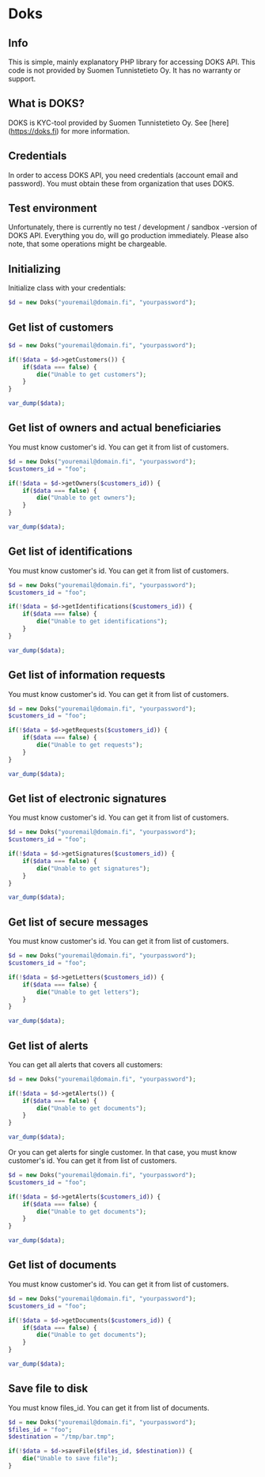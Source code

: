 # Doks

## Info
This is simple, mainly explanatory PHP library for accessing DOKS API. This code is not provided by Suomen Tunnistetieto Oy. It has no warranty or support.

## What is DOKS?
DOKS is KYC-tool provided by Suomen Tunnistetieto Oy. See [here] (https://doks.fi) for more information.

## Credentials
In order to access DOKS API, you need credentials (account email and password). You must obtain these from organization that uses DOKS.

## Test environment
Unfortunately, there is currently no test / development / sandbox -version of DOKS API. Everything you do, will go production immediately. Please also note, that some operations might be chargeable.

## Initializing
Initialize class with your credentials:
```php
$d = new Doks("youremail@domain.fi", "yourpassword");
```

## Get list of customers
```php
$d = new Doks("youremail@domain.fi", "yourpassword");

if(!$data = $d->getCustomers()) {
    if($data === false) {
        die("Unable to get customers");
    }
}

var_dump($data);
```

## Get list of owners and actual beneficiaries
You must know customer's id. You can get it from list of customers.
```php
$d = new Doks("youremail@domain.fi", "yourpassword");
$customers_id = "foo";

if(!$data = $d->getOwners($customers_id)) {
    if($data === false) {
        die("Unable to get owners");
    }   
}

var_dump($data);
```

## Get list of identifications
You must know customer's id. You can get it from list of customers.
```php
$d = new Doks("youremail@domain.fi", "yourpassword");
$customers_id = "foo"; 

if(!$data = $d->getIdentifications($customers_id)) {
    if($data === false) {
        die("Unable to get identifications");
    }
}

var_dump($data);
```

## Get list of information requests
You must know customer's id. You can get it from list of customers.
```php
$d = new Doks("youremail@domain.fi", "yourpassword");
$customers_id = "foo";

if(!$data = $d->getRequests($customers_id)) {
    if($data === false) {
        die("Unable to get requests");
    }
}

var_dump($data);
```

## Get list of electronic signatures
You must know customer's id. You can get it from list of customers.
```php
$d = new Doks("youremail@domain.fi", "yourpassword");
$customers_id = "foo";

if(!$data = $d->getSignatures($customers_id)) {
    if($data === false) {
        die("Unable to get signatures");
    }
}

var_dump($data);
```

## Get list of secure messages
You must know customer's id. You can get it from list of customers.
```php
$d = new Doks("youremail@domain.fi", "yourpassword");
$customers_id = "foo";

if(!$data = $d->getLetters($customers_id)) {
    if($data === false) {
        die("Unable to get letters");
    }
}

var_dump($data);
```

## Get list of alerts
You can get all alerts that covers all customers:
```php
$d = new Doks("youremail@domain.fi", "yourpassword");

if(!$data = $d->getAlerts()) {
    if($data === false) {
        die("Unable to get documents");
    }
}

var_dump($data);
```

Or you can get alerts for single customer. In that case, you must know customer's id. You can get it from list of customers.
```php
$d = new Doks("youremail@domain.fi", "yourpassword");
$customers_id = "foo";

if(!$data = $d->getAlerts($customers_id)) {
    if($data === false) {
        die("Unable to get documents");
    }
}

var_dump($data);
```




## Get list of documents
You must know customer's id. You can get it from list of customers.
```php
$d = new Doks("youremail@domain.fi", "yourpassword");
$customers_id = "foo";

if(!$data = $d->getDocuments($customers_id)) {
    if($data === false) {
        die("Unable to get documents");
    }
}

var_dump($data);
```

## Save file to disk
You must know files_id. You can get it from list of documents.

```php
$d = new Doks("youremail@domain.fi", "yourpassword");
$files_id = "foo";
$destination = "/tmp/bar.tmp";

if(!$data = $d->saveFile($files_id, $destination)) {
    die("Unable to save file");
}
```
